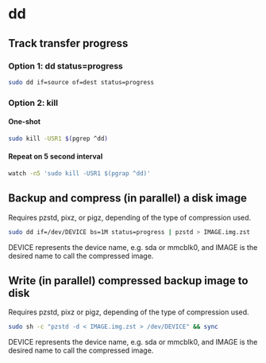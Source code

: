 # dd

## Track transfer progress

### Option 1: dd status=progress

```sh
sudo dd if=source of=dest status=progress
```

### Option 2: kill

#### One-shot

```sh
sudo kill -USR1 $(pgrep ^dd)
```

#### Repeat on 5 second interval

```sh
watch -n5 'sudo kill -USR1 $(pgrap ^dd)'
```

## Backup and compress (in parallel) a disk image

Requires pzstd, pixz, or pigz, depending of the type of compression used.

```sh
sudo dd if=/dev/DEVICE bs=1M status=progress | pzstd > IMAGE.img.zst
```

DEVICE represents the device name, e.g. sda or mmcblk0, and IMAGE is the desired
name to call the compressed image.

## Write (in parallel) compressed backup image to disk

Requires pzstd, pixz or pigz, depending of the type of compression used.

```sh
sudo sh -c "pzstd -d < IMAGE.img.zst > /dev/DEVICE" && sync
```

DEVICE represents the device name, e.g. sda or mmcblk0, and IMAGE is the desired
name to call the compressed image.
